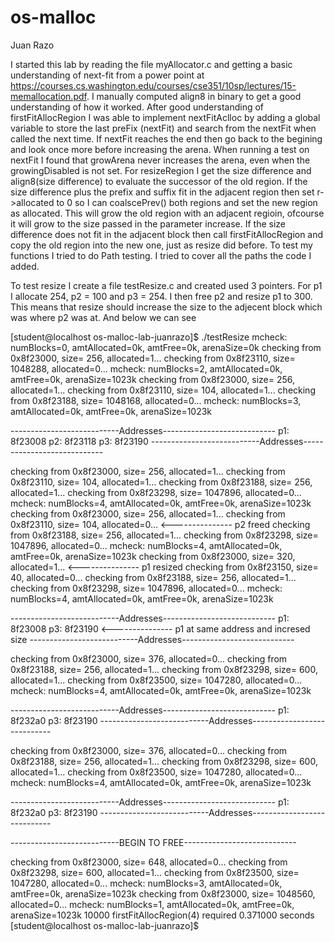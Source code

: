 # os-malloc

Juan Razo

I started this lab by reading the file myAllocator.c and getting a basic understanding of next-fit from a power point at 
https://courses.cs.washington.edu/courses/cse351/10sp/lectures/15-memallocation.pdf. I manually computed align8 in binary to 
get a good understanding of how it worked. After good understanding of firstFitAllocRegion I was able to implement
nextFitAclloc by adding a global variable to store the last preFix (nextFit) and search from the nextFit when called the next 
time. If nextFit reaches the end then go back to the begining and look once more before increasing the arena. When running
a test on nextFit I found that growArena never increases the arena, even when the growingDisabled is not set. For resizeRegion 
I get the size difference and align8(size difference) to evaluate the successor of the old region. If the size difference plus
the prefix and suffix fit in the adjacent region then set r->allocated to 0 so I can coalscePrev() both regions and set the 
new region as allocated. This will grow the old region with an adjacent regioin, ofcourse it will grow to the size passed in 
the parameter increase. If the size difference does not fit in the adjacent block then call firstFitAllocRegion and copy the 
old region into the new one, just as resize did before. To test my functions I tried to do Path testing. I tried to cover all
the paths the code I added. 

To test resize I create a file testResize.c and created used 3 pointers. For p1 I allocate 254, p2 = 100 and p3 = 254. I then
free p2 and resize p1 to 300. This means that resize should increase the size to the adjecent block which was where p2 was at.
And below we can see 

[student@localhost os-malloc-lab-juanrazo]$ ./testResize 
 mcheck: numBlocks=0, amtAllocated=0k, amtFree=0k, arenaSize=0k
  checking from 0x8f23000, size=     256, allocated=1...
  checking from 0x8f23110, size= 1048288, allocated=0...
 mcheck: numBlocks=2, amtAllocated=0k, amtFree=0k, arenaSize=1023k
  checking from 0x8f23000, size=     256, allocated=1...
  checking from 0x8f23110, size=     104, allocated=1...
  checking from 0x8f23188, size= 1048168, allocated=0...
 mcheck: numBlocks=3, amtAllocated=0k, amtFree=0k, arenaSize=1023k


---------------------------Addresses----------------------------
p1: 8f23008 	p2: 8f23118 	p3: 8f23190
---------------------------Addresses----------------------------

  checking from 0x8f23000, size=     256, allocated=1...
  checking from 0x8f23110, size=     104, allocated=1...
  checking from 0x8f23188, size=     256, allocated=1...
  checking from 0x8f23298, size= 1047896, allocated=0...
 mcheck: numBlocks=4, amtAllocated=0k, amtFree=0k, arenaSize=1023k
  checking from 0x8f23000, size=     256, allocated=1...
  checking from 0x8f23110, size=     104, allocated=0...        <--------------- p2 freed
  checking from 0x8f23188, size=     256, allocated=1...
  checking from 0x8f23298, size= 1047896, allocated=0...
 mcheck: numBlocks=4, amtAllocated=0k, amtFree=0k, arenaSize=1023k
  checking from 0x8f23000, size=     320, allocated=1...        <--------------- p1 resized
  checking from 0x8f23150, size=      40, allocated=0...
  checking from 0x8f23188, size=     256, allocated=1...
  checking from 0x8f23298, size= 1047896, allocated=0...
 mcheck: numBlocks=4, amtAllocated=0k, amtFree=0k, arenaSize=1023k


---------------------------Addresses----------------------------
p1: 8f23008 	p3: 8f23190                                        <--------------- p1 at same address and incresed size
---------------------------Addresses----------------------------

  checking from 0x8f23000, size=     376, allocated=0...
  checking from 0x8f23188, size=     256, allocated=1...
  checking from 0x8f23298, size=     600, allocated=1...
  checking from 0x8f23500, size= 1047280, allocated=0...
 mcheck: numBlocks=4, amtAllocated=0k, amtFree=0k, arenaSize=1023k


---------------------------Addresses----------------------------
p1: 8f232a0 	p3: 8f23190
---------------------------Addresses----------------------------

  checking from 0x8f23000, size=     376, allocated=0...
  checking from 0x8f23188, size=     256, allocated=1...
  checking from 0x8f23298, size=     600, allocated=1...
  checking from 0x8f23500, size= 1047280, allocated=0...
 mcheck: numBlocks=4, amtAllocated=0k, amtFree=0k, arenaSize=1023k


---------------------------Addresses----------------------------
p1: 8f232a0 	p3: 8f23190
---------------------------Addresses----------------------------


---------------------------BEGIN TO FREE----------------------------

  checking from 0x8f23000, size=     648, allocated=0...
  checking from 0x8f23298, size=     600, allocated=1...
  checking from 0x8f23500, size= 1047280, allocated=0...
 mcheck: numBlocks=3, amtAllocated=0k, amtFree=0k, arenaSize=1023k
  checking from 0x8f23000, size= 1048560, allocated=0...
 mcheck: numBlocks=1, amtAllocated=0k, amtFree=0k, arenaSize=1023k
10000 firstFitAllocRegion(4) required 0.371000 seconds
[student@localhost os-malloc-lab-juanrazo]$ 

